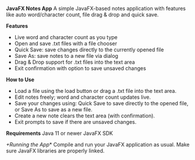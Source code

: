 **JavaFX Notes App**
A simple JavaFX-based notes application with features like auto word/character count, file drag & drop and quick save.

**Features**
- Live word and character count as you type
- Open and save .txt files with a file chooser
- Quick Save: save changes directly to the currently opened file
- Save As: save notes to a new file via dialog
- Drag & Drop support for .txt files into the text area
- Exit confirmation with option to save unsaved changes

**How to Use**
- Load a file using the load button or drag a .txt file into the text area.
- Edit notes freely; word and character count updates live.
- Save your changes using: Quick Save to save directly to the opened file, or Save As to save as a new file.
- Create a new note clears the text area (with confirmation).
- Exit prompts to save if there are unsaved changes.

**Requirements**
Java 11 or newer
JavaFX SDK

*+Running the App**
Compile and run your JavaFX application as usual. Make sure JavaFX libraries are properly linked.
